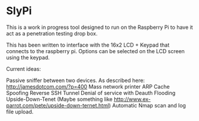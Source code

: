 SlyPi
=====

This is a work in progress tool designed to run on the Raspberry Pi to have it act as a penetration testing drop box.

This has been written to interface with the 16x2 LCD + Keypad that connects to the raspberry pi. Options can be selected on the LCD screen using the keypad.

Current ideas:

Passive sniffer between two devices. As described here: http://jamesdotcom.com/?p=400
Mass network printer
ARP Cache Spoofing
Reverse SSH Tunnel
Denial of service with Deauth Flooding
Upside-Down-Tenet (Maybe something like http://www.ex-parrot.com/pete/upside-down-ternet.html)
Automatic Nmap scan and log file upload.

